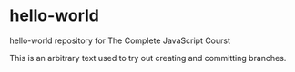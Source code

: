 # hello-world
hello-world repository for The Complete JavaScript Courst

This is an arbitrary text used to try out creating and committing branches.
